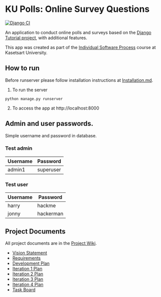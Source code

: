 # KU Polls: Online Survey Questions

[![Django CI](https://github.com/KunKid-cmd/ku-polls/actions/workflows/django_tester.yml/badge.svg)](https://github.com/KunKid-cmd/ku-polls/actions/workflows/django_tester.yml)

An application to conduct online polls and surveys based
on the [Django Tutorial project](https://www.djangoproject.com/), with
additional features.

This app was created as part of the [Individual Software Process](
https://cpske.github.io/ISP) course at Kasetsart University.

## How to run
Before runserver please follow installation instructions at [Installation.md](./Installation.md).
1. To run the server
```
python manage.py runserver
```
2. To access the app at http://localhost:8000

## Admin and user passwords.
Simple username and password in database.
### Test admin

| Username | Password  |
|----------|-----------|
| admin1   | superuser |

### Test user

| Username | Password  |
|----------|-----------|
| harry    | hackme    |
| jonny    | hackerman |

## Project Documents

All project documents are in
the [Project Wiki](https://github.com/KunKid-cmd/ku-polls/wiki).

- [Vision Statement](https://github.com/KunKid-cmd/ku-polls/wiki/Vision-Statement)
- [Requirements](https://github.com/KunKid-cmd/ku-polls/wiki/Requirements)
- [Development Plan](https://github.com/KunKid-cmd/ku-polls/wiki/Development-Plan)
- [Iteration 1 Plan](https://github.com/KunKid-cmd/ku-polls/wiki/Iteration-1-Plan)
- [Iteration 2 Plan](https://github.com/KunKid-cmd/ku-polls/wiki/Iteration-2-Plan)
- [Iteration 3 Plan](https://github.com/KunKid-cmd/ku-polls/wiki/Iteration-3-Plan)
- [Iteration 4 Plan](https://github.com/KunKid-cmd/ku-polls/wiki/Iteration-4-Plan)
- [Task Board](https://github.com/users/KunKid-cmd/projects/1)


